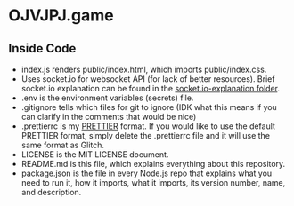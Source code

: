 # OJVJPJ.game

## Inside Code

*   index.js renders public/index.html, which imports public/index.css.
*   Uses socket.io for websocket API (for lack of better resources). Brief socket.io explanation can be found in the
    [socket.io-explanation folder](https://glitch.com/edit/#!/ojvjpjgame?path=socket.io-explanation%2Fserver.js%3A1%3A0).
* .env is the environment variables (secrets) file.
* .gitignore tells which files for git to ignore (IDK what this means if you can clarify in the comments that would be nice)
* .prettierrc is my [PRETTIER](https://prettier.io) format. If you would like to use the default PRETTIER format, simply delete 
the .prettierrc file and it will use the same format as Glitch.
* LICENSE is the MIT LICENSE document.
* README.md is this file, which explains everything about this repository.
* package.json is the file in every Node.js repo that explains what you need to run it, how it imports, what it imports,
its version number, name, and description.